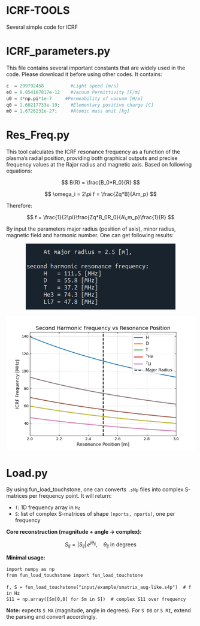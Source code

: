 # ICRF-TOOLS
Several simple code for ICRF
# ICRF_parameters.py
This file contains several important constants that are widely used in the code. Please download it before using other codes. It contains:  
```python
c  = 299792458          #Light speed [m/s]  
e0 = 8.854187817e-12    #Vacuum Permittivity [F/m]  
u0 = 4*np.pi*1e-7     #Permeability of vacuum [H/m]  
q0 = 1.60217733e-19;    #Elementary positive charge [C]  
m0 = 1.6726231e-27;     #Atomic mass unit [kg]  
```

# Res_Freq.py
This tool calculates the ICRF resonance frequency as a function of the plasma’s radial position, providing both graphical outputs and precise frequency values at the Rajor radius and magnetic axis. Based on following equations:

$$
B(R) = \frac{B_0*R_0}{R}
$$

$$
\omega_i = 2\pi f = \frac{Zq*B}{Am_p}
$$

Therefore:

$$
f = \frac{1}{2\pi}\frac{Zq*B_0R_0}{A\,m_p}\frac{1}{R}
$$

By input the parameters major radius (position of axis), minor radius, magnetic field and harmonic number. One can get following results:
<p align="center">
<img src="images/Res_Freq_ex1.png" alt="示例图片" width="400">
</p>
<p align="center">
<img src="images/Res_Freq_ex2.png" alt="示例图片" width="600">
</p>

# Load.py 
By using fun_load_touchstone, one can converts `.sNp` files into complex S-matrices per frequency point.
It will return:
- `f`: 1D frequency array in `Hz`
- `S`: list of complex S-matrices of shape `(nports, nports)`, one per frequency

**Core reconstruction (magnitude + angle → complex):**

$$
S_{ij} = |S_{ij}|\, e^{j\theta_{ij}},\quad \theta_{ij}\ \text{in degrees}
$$

**Minimal usage:**

    import numpy as np
    from fun_load_touchstone import fun_load_touchstone

    f, S = fun_load_touchstone("input/example/smatrix_aug-like.s4p")  # f in Hz
    S11 = np.array([Sm[0,0] for Sm in S])  # complex S11 over frequency

**Note:** expects `S MA` (magnitude, angle in degrees). For `S DB` or `S RI`, extend the parsing and convert accordingly.








